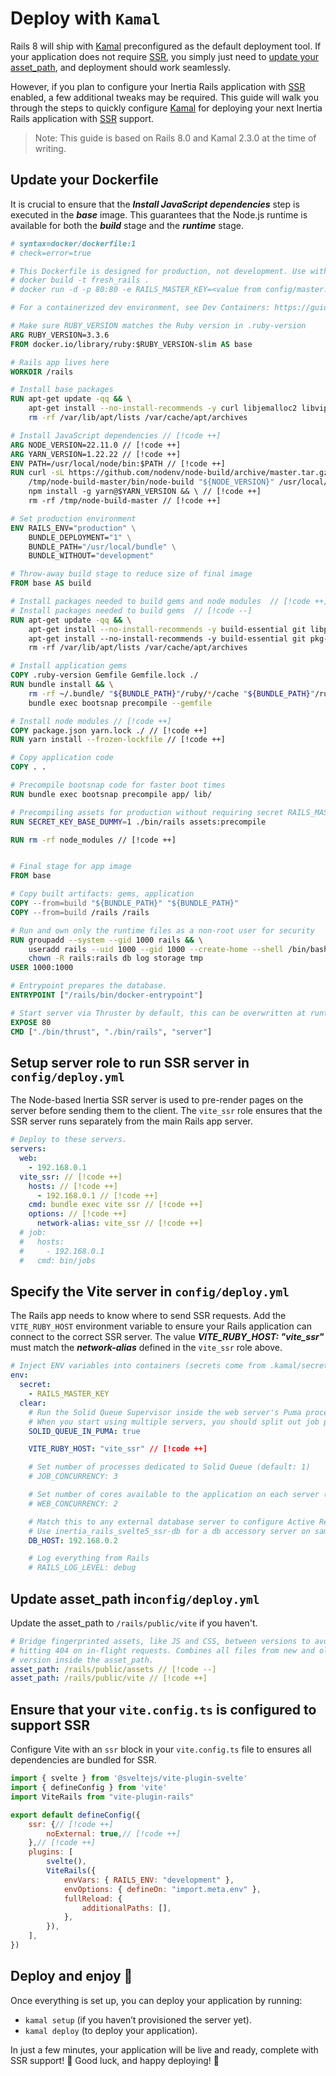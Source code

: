 # Deploy with `Kamal`

Rails 8 will ship with [Kamal](https://kamal-deploy.org/) preconfigured as the default deployment tool.
If your application does not require [SSR](/guide/server-side-rendering.md), you simply just need to
[update your asset_path](#update-asset-path-inconfig-deploy-yml), and deployment should work seamlessly.

However, if you plan to configure your Inertia Rails application with [SSR](/guide/server-side-rendering.md) enabled,
a few additional tweaks may be required. This guide will walk you through the steps to quickly configure
[Kamal](https://kamal-deploy.org/) for deploying your next Inertia Rails application with
[SSR](/guide/server-side-rendering.md) support.

> Note: This guide is based on Rails 8.0 and Kamal 2.3.0 at the time of writing.


## Update your Dockerfile

It is crucial to ensure that the **_Install JavaScript dependencies_** step is executed in the **_base_** image. This
guarantees that the Node.js runtime is available for both the **_build_** stage and the **_runtime_** stage.

```dockerfile
# syntax=docker/dockerfile:1
# check=error=true

# This Dockerfile is designed for production, not development. Use with Kamal or build'n'run by hand:
# docker build -t fresh_rails .
# docker run -d -p 80:80 -e RAILS_MASTER_KEY=<value from config/master.key> --name fresh_rails fresh_rails

# For a containerized dev environment, see Dev Containers: https://guides.rubyonrails.org/getting_started_with_devcontainer.html

# Make sure RUBY_VERSION matches the Ruby version in .ruby-version
ARG RUBY_VERSION=3.3.6
FROM docker.io/library/ruby:$RUBY_VERSION-slim AS base

# Rails app lives here
WORKDIR /rails

# Install base packages
RUN apt-get update -qq && \
    apt-get install --no-install-recommends -y curl libjemalloc2 libvips postgresql-client && \
    rm -rf /var/lib/apt/lists /var/cache/apt/archives

# Install JavaScript dependencies // [!code ++]
ARG NODE_VERSION=22.11.0 // [!code ++]
ARG YARN_VERSION=1.22.22 // [!code ++]
ENV PATH=/usr/local/node/bin:$PATH // [!code ++]
RUN curl -sL https://github.com/nodenv/node-build/archive/master.tar.gz | tar xz -C /tmp/ && \ // [!code ++]
    /tmp/node-build-master/bin/node-build "${NODE_VERSION}" /usr/local/node && \ // [!code ++]
    npm install -g yarn@$YARN_VERSION && \ // [!code ++]
    rm -rf /tmp/node-build-master // [!code ++]

# Set production environment
ENV RAILS_ENV="production" \
    BUNDLE_DEPLOYMENT="1" \
    BUNDLE_PATH="/usr/local/bundle" \
    BUNDLE_WITHOUT="development"

# Throw-away build stage to reduce size of final image
FROM base AS build

# Install packages needed to build gems and node modules  // [!code ++]
# Install packages needed to build gems  // [!code --]
RUN apt-get update -qq && \
    apt-get install --no-install-recommends -y build-essential git libpq-dev node-gyp pkg-config python-is-python3 && \ // [!code ++]
    apt-get install --no-install-recommends -y build-essential git pkg-config && \ // [!code --]
    rm -rf /var/lib/apt/lists /var/cache/apt/archives

# Install application gems
COPY .ruby-version Gemfile Gemfile.lock ./
RUN bundle install && \
    rm -rf ~/.bundle/ "${BUNDLE_PATH}"/ruby/*/cache "${BUNDLE_PATH}"/ruby/*/bundler/gems/*/.git && \
    bundle exec bootsnap precompile --gemfile

# Install node modules // [!code ++]
COPY package.json yarn.lock ./ // [!code ++]
RUN yarn install --frozen-lockfile // [!code ++]

# Copy application code
COPY . .

# Precompile bootsnap code for faster boot times
RUN bundle exec bootsnap precompile app/ lib/

# Precompiling assets for production without requiring secret RAILS_MASTER_KEY
RUN SECRET_KEY_BASE_DUMMY=1 ./bin/rails assets:precompile

RUN rm -rf node_modules // [!code ++]


# Final stage for app image
FROM base

# Copy built artifacts: gems, application
COPY --from=build "${BUNDLE_PATH}" "${BUNDLE_PATH}"
COPY --from=build /rails /rails

# Run and own only the runtime files as a non-root user for security
RUN groupadd --system --gid 1000 rails && \
    useradd rails --uid 1000 --gid 1000 --create-home --shell /bin/bash && \
    chown -R rails:rails db log storage tmp
USER 1000:1000

# Entrypoint prepares the database.
ENTRYPOINT ["/rails/bin/docker-entrypoint"]

# Start server via Thruster by default, this can be overwritten at runtime
EXPOSE 80
CMD ["./bin/thrust", "./bin/rails", "server"]
```


## Setup server role to run SSR server in `config/deploy.yml`

The Node-based Inertia SSR server is used to pre-render pages on the server before sending them to the client.
The `vite_ssr` role ensures that the SSR server runs separately from the main Rails app server.

```yml
# Deploy to these servers.
servers:
  web:
    - 192.168.0.1
  vite_ssr: // [!code ++]
    hosts: // [!code ++]
      - 192.168.0.1 // [!code ++]
    cmd: bundle exec vite ssr // [!code ++]
    options: // [!code ++]
      network-alias: vite_ssr // [!code ++]
  # job:
  #   hosts:
  #     - 192.168.0.1
  #   cmd: bin/jobs
```


## Specify the Vite server in `config/deploy.yml`

The Rails app needs to know where to send SSR requests. Add the `VITE_RUBY_HOST` environment variable
to ensure your Rails application can connect to the correct SSR server. The value **_VITE_RUBY_HOST: "vite_ssr"_**
must match the **_network-alias_** defined in the `vite_ssr` role above.

```yml
# Inject ENV variables into containers (secrets come from .kamal/secrets).
env:
  secret:
    - RAILS_MASTER_KEY
  clear:
    # Run the Solid Queue Supervisor inside the web server's Puma process to do jobs.
    # When you start using multiple servers, you should split out job processing to a dedicated machine.
    SOLID_QUEUE_IN_PUMA: true

    VITE_RUBY_HOST: "vite_ssr" // [!code ++]

    # Set number of processes dedicated to Solid Queue (default: 1)
    # JOB_CONCURRENCY: 3

    # Set number of cores available to the application on each server (default: 1).
    # WEB_CONCURRENCY: 2

    # Match this to any external database server to configure Active Record correctly
    # Use inertia_rails_svelte5_ssr-db for a db accessory server on same machine via local kamal docker network.
    DB_HOST: 192.168.0.2

    # Log everything from Rails
    # RAILS_LOG_LEVEL: debug

```


## Update asset_path in`config/deploy.yml`

Update the asset_path to `/rails/public/vite` if you haven't.

```yml
# Bridge fingerprinted assets, like JS and CSS, between versions to avoid
# hitting 404 on in-flight requests. Combines all files from new and old
# version inside the asset_path.
asset_path: /rails/public/assets // [!code --]
asset_path: /rails/public/vite // [!code ++]
```


## Ensure that your `vite.config.ts` is configured to support SSR

Configure Vite with an `ssr` block in your `vite.config.ts` file to ensures all dependencies are bundled for SSR.

```js
import { svelte } from '@sveltejs/vite-plugin-svelte'
import { defineConfig } from 'vite'
import ViteRails from "vite-plugin-rails"

export default defineConfig({
    ssr: {// [!code ++]
        noExternal: true,// [!code ++]
    },// [!code ++]
    plugins: [
        svelte(),
        ViteRails({
            envVars: { RAILS_ENV: "development" },
            envOptions: { defineOn: "import.meta.env" },
            fullReload: {
                additionalPaths: [],
            },
        }),
    ],
})
```

## Deploy and enjoy 🎉

Once everything is set up, you can deploy your application by running:

* `kamal setup` (if you haven’t provisioned the server yet).
* `kamal deploy` (to deploy your application).

In just a few minutes, your application will be live and ready, complete with SSR support! 🎉
Good luck, and happy deploying! 🚀
